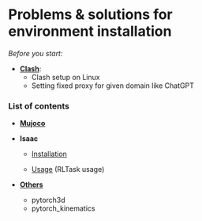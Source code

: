 # Problems & solutions for environment installation

*Before you start:* 

- [**Clash**](./magic/magic.md): 
  - Clash setup on Linux
  - Setting fixed proxy for given domain like ChatGPT




### List of contents

- **[Mujoco](./mujoco.md)**
- **Isaac**
  - [Installation](./isaac.md)

  - [Usage](./omni_rltask.md) (RLTask usage)

- **[Others](./other_pkg/other_pkg.md)**
  - pytorch3d
  - pytorch_kinematics

